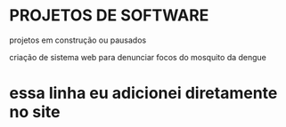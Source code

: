 # PROJETOS DE SOFTWARE
 projetos em construção ou pausados

criação de sistema web para denunciar focos do mosquito da dengue

# essa linha eu adicionei diretamente no site
